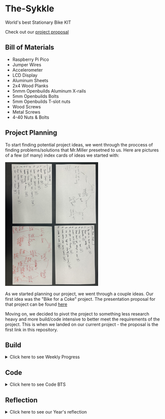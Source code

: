 # The-Sykkle
World's best Stationary Bike KIT


Check out our [project proposal](https://docs.google.com/presentation/d/1oGuyexTfXZ76zOdR2cW2udPQ9dTwL28PTwHlfhq9di8/edit?usp=sharing)

## Bill of Materials

 - Raspberry Pi Pico
 - Jumper Wires
 - Accelerometer
 - LCD Display
 - Aluminum Sheets
 - 2x4 Wood Planks
 - 5nmm Openbuilds Aluminum X-rails
 - 5mm Openbuilds Bolts
 - 5mm Openbuilds T-slot nuts
 - Wood Screws
 - Metal Screws
 - 4-40 Nuts & Bolts


## Project Planning

To start finding potential project ideas, we went through the proccess of finding problems/solutions that Mr.Miller presetned to us. Here are pictures of a few (of many) index cards of ideas we started with:

<img src="Images/planning.jpg" alt="planning" width="300">


As we started planning our project, we went through a couple ideas. Our first idea was the "Bike for a Coke" project. The presentation proposal for that project can be found [here](https://docs.google.com/presentation/d/1410jdZUBJ9_wcopdnr9YwcTXYcxyng96646APRgzr80/edit?usp=sharing)

Moving on, we decided to pivot the project to something less research heavy and more build/code intensive to better meet the requirements of the project. This is when we landed on our current project - the proposal is the first link in this repository. 

## Build
<details>
<summary>Click here to see Weekly Progress</summary>

### Week 12

#### What we accompished/discovered

This week we focused on refining our design/sketches. We finished an onshape design for the main back piece of our project, as well as a prototype for the front piece. We also made sketches for these pieces which will act as a blue print once we start building. We also contacted our UVA Mentor, Nicholas, to schedule a meeting and mull over ideas. We decided the frame design we are going with, and our design for the front attatchment piece. 

One issue we've ran into is how we will secure the front wheel of our bike in a stable and efficent fasion. Originally we had the idea to use a spring powered snap fit device to hold in the wheel, but Mr. Miller helped us realize this wouldn't work well because any movement of the bike would destablilize this. We also thought about a screw powered tightening device, but this also seemed like excsessive hassle. We landed on a design involving a 3 3D printed piece's that will hold different bike tire sizes with a perepidicular wall that will have a slot for the bike wheels. 

One thing that went well was our brainstorming. We were able to finalize a desgin that will allow us to build our protoytype next week. We struggled with staying on task 100% of the time,

<img src="Images/FrontPiece.PNG" alt="FrontPiece" width="300">
(Front Piece)

<img src="Images/Backpiece.PNG" alt="BackPiece" width="300">
(Back Piece)


#### Future plans

Next week we plan to start building our prototype. We will build the frame of the back piece out of wood, 3D print the neccesary parts of the front piece, and then build the front pieces frame out of wood. We intend to finsish this intial protype next week, and move onto building the generator piece of our project. 

### Week 13

#### What we accompished/discovered

This week was solely spent on developing our protoype. We used our skethches and CAD design to guide us in building the back peice of the frame. We initially ran into problems getting the neccesary 45 degree angle, but with the help of the swiveling chop saw, we got it . We built each side of the back frame indiviudally, and added a middle suppot beam that wasn't in our drawings, because it needed significantly more support than we forsaw. Below is 1/2 of the frame we built.

One thing that went well was our building and improvising. We realized that there would be to much stress on the middle of our frame, and we quickly thought of and built an effective solution. One thing we could do better is efficent buidling.

<img src="Images/BackFrame.png" alt="BackFrame" width="300">
(Back Frame)



#### Future plans

Next week we are going to assemble the back frame, and test it with the bike. Ideally we will also print out the front peice and start that construction. Our major goal is to have a finalized prototype before Christmas break. 

### Week 14

#### What we accompished/discovered

This week we initially focused on finalizing our back frame. Unfortuantately the bar that went through the back peice and the bike itself was made out of aluminum, and with testing, we discovered that it was not even close enough to strong enough. It bent in half as soon as I (Callan, heavier than Shrey) sat on the bike. This is not good as we want the bike to be able to hold someone up to 250 lbs, and I weight 175. To solve this problem, we went to Martins hardware and got a steel rod, that should be stronger. 


<img src="Images/IMG_7814_(1).jpg" alt="FrontPiece" width="300">



#### Future plans

Next week we plan to start building our prototype. We will build the frame of the back piece out of wood, 3D print the neccesary parts of the front piece, and then build the front pieces frame out of wood. We intend to finsish this intial protype next week, and move onto building the generator piece of our project. 

### Week 15

#### What we accompished/discovered

This week we initially focused on finalizing our back frame. Unfortuantately 
<img src="Images/FrontPiece.PNG" alt="FrontPiece" width="300">
(Front Piece)

<img src="Images/Backpiece.PNG" alt="BackPiece" width="300">
(Back Piece)


#### Future plans

Next week we plan to start building our prototype. We will build the frame of the back piece out of wood, 3D print the neccesary parts of the front piece, and then build the front pieces frame out of wood. We intend to finsish this intial protype next week, and move onto building the generator piece of our project. 

### 2/5 - 2/9

#### What we accomplished/discovered

This week was really work heavy. We both just kept working on the app and the frame for the bike. We did some weight testing on the steel rod we bought and it seems that it will be able to hold up. For the app, I referenced ChatGPT for some starter Xcode for bluetooth, but it really didn't get me anywhere. I was mainly just reasearching a lot on how to get bluetooth compatibility with my app. 

#### Future plans

Build is looking good for next week, and code has hiut a slight roadblock, but hopefully will recover soon. More work to come!

### 2/12 - 2/16

#### What we accomplished/discovered

This was a slighlty different weeks because we had french excahnge students, so we spent a little time off the project to show them around. On our block day, we both were absent so we weren't able to accomplish anything. On Thursday, we had a Zoom with Nicholas and talked about some problems I was having on the app development. He gave us some thoguhts and also sent a few links over that I could reference too. On Friday, we had an Aerospace Engineer talk to the class so once again, we weren't able to work on our project. 

#### Future plans

Unfortuneatly, this week was (almost) completely unproductive due to the events that came up throughout. Next week we hope to hit the ground running again and make some more progress on the bluetooth aspect of the app, along with a finalzed frame.

### 2/19 - 2/23

#### What we accomplished/discovered

This week on Tueday Nicholas came into the Lab to meet with us and discuss where we're at. On the code side, he ws able to help a lot with explaining how to progress with the app, and new ways to test it. I learned of some new sources and functions I could use (whic is iwhere I was struggling). I also learned that I could use my own iPhone to connect as the simulator on Xcode so I could actually test the bluetooth. For build, we did some weight testing on the new steel rod we got and our finished prototype...and it broke. So we decided that we'll try and suspend the bike from elsewhere rather than trying to sitch out the rod. 

#### Future plans

We need to keep working on our app and also find another way to suspend the bike. These would be the main goals for the upcoming weeks.

### 2/26 - 3/1

#### What we accomplished/discovered

This was a pretty good week in terms of what we accomplished. We found that supporting the bike on the rods around the wheels is much more structurally sound and reliable than our previous ideas. We decided to go with clamps to hold it out, and so we designed them in Onshape to be cut out of aluminum (water jet). I laser cut the pieces first to make sure that they fit how we want, and we'll get to the cutting next week. Unfortunately, our block day (in which we were going to waterjet and hopefully test some) got cut short due to an assembly so we had less time this week.

#### Future plans

We want to waterjet the clamps next week and figure out attachments. We also need to come up with a more structually sound prototype for the frame, for which we are considering the metal bars.

### 3/1 - 3/8

#### What we accomplished/discovered

This week we worked on finalizg the clamps. To do this we cut 8 clamps using the waterjet. This will allow us to have four points of contanct, two on each side, to keep the bike secure. We drilled holes on the end of clamps to put a screw in. This will tighten the clamps around the frame of the bike and keep it secure. We started a little bit on attatching the clamps to the pre-existing frame we have.

#### Future plans 

Next week we plan on finalizing our frame. To do this we will need to find an efficent way to attatch the clamps to the frame securely. The obstacle in this is that the frame is shaped like a triangle, and the bike frame is also angeled, so we will need build an extra piece so that the angles match up and clamp can fit seamlessly. 

### 3/8 - 3/15

#### What we accomplished/discovered

This week we made a big discovery and shift. We realized that the frame we made, that was constructed with wood, is too unstable to ever hold up a bike, even with the clamps. This is because it not only has to hold up the bike, and it's rider, but also the force the rider put's into the bike. This just isn't feasible with a wood frame. So we shifted to making a new frame out of metal. This week we just focused on making drawings for this frame and doing the inital designs. We finalized a design that follows the same principles of our old frame, just made out of metal. 

#### Future plans 

In the future we will start constructing, and hopefully finish building the metal frame. We will then attatch the clamps and hopefully have a very stable frame for the bike to sit on. We will also continue to work on the coding for our project. 

### 3/15 - 3/23

#### What we accomplished/discovered

This week we hyperfocused on constructing the frame. The first step in this process was getting the bottom piece ready. The bottom peice was a metal rail, which we deemed sturdy enough to hold the bike. We had this rail in the lab, but it was too long, so firstly we had to cut two pieces to the right length. This presented a problem as we don't have any electric saws to cut the metal with. We decided to do it by hand, which was very inefficent and we were only able to finish correctly sizing one of the two metal pieces.

#### Future plans 

In the future we will finish cutting out the other base piece. Then we will work on building the rest of the frame. Shrey will also continue to work on the code

</details>

## Code

<details>
<summary>Click here to see Code BTS</summary>

### Project Story

The code of the project will mainly revolve around the various sensors that we will attach to provide rider metrics. We initially started with the idea to display basic speed values, acceleration, and possibly calories burnt. 

Here's code that displays those items (excluding calories) on our Serial Monitor. We also hooked up an LCD screen and code some basics out.

```python

import board
import time
import touchio
from lcd.lcd import LCD#LCD
from lcd.i2c_pcf8574_interface import I2CPCF8574Interface
import adafruit_mpu6050
import busio


sda_pin = board.GP14
scl_pin = board.GP15
i2c_1 = busio.I2C(scl_pin, sda_pin)

mpu = adafruit_mpu6050.MPU6050(i2c_1)

sda_pin_0 = board.GP10
scl_pin_0 = board.GP11
i2c_0 = busio.I2C(scl_pin_0, sda_pin_0)

# get and i2c object
# some LCDs are 0x3f... some are 0x27.
lcd = LCD(I2CPCF8574Interface(i2c_0, 0x27), num_rows=2, num_cols=16)


while True:

    print(f"x = {mpu.acceleration[0]}, y = { mpu.acceleration[1]}, z = {mpu.acceleration[2]}")
    lcd.print(f"x = {mpu.acceleration[0]}, y = { mpu.acceleration[1]}, z = {mpu.acceleration[2]}")


```

BIG TWIST:

We decided to have a key differecial in our project, which was to add a bluetooth app. Instead of adding a built-in screen to the bike, we will allow users to connect their phone through an app to the bike, allowing them to display all the rider metrics on their personal device for ease and cutting down costs of the bike. This decision was inspired by our mentor Nicholas and sounded like a great idea. 

First, I decided to try and use Xcode to develop this app.

Problems I ran into:

- Absolutely NO current documentation on combining Pico hardware with Apple Xcode Environment
- Current Bluetooth docs are very outdated for the new versions I was mandated to install
- Not only did I have to figure out how to connect the hardware through bluetooth, I also had to learn all the display coding functions on Xcode as I couldn't develop all of the app on one screen
- Switching pages was a problem to navigate around the "button" and "direct" classes

In the end, I made the decision to switch off from Xcode and pivot to another medium of bluetooth communication. Here is a snippet of all our Xcode before the switch:

<img src="Images/xcode1.png" alt="xcode1" width="300">

<img src="Images/xcode2.png" alt="xcode2" width="300">

SECOND PLAN:

Then, our mentor Nicholas decided to switch our course to a web app. Since he as had expererience in creating web apps AND connecting them through bluetooth to physical sensors, we decided this would be a good option. He helped us set up with all the git bash and install logs in VS code and then had me play around. Since we were working on a time crunch, I wasn't able to succesfully integrate all our features together, but got a lot of experience and headway to the project. Here are a few snapshots of the code I had, which set up a starting screen and started to scan for peripheral devices.

<img src="Images/vite1.png" alt="vite1" width="300">
<img src="Images/vite2.png" alt="vite2" width="300">




### Wiring

For the wiring of our project, we used the pico, and accelerometer, and an LCD screen. Here is a wiring diagram.

<img src="Images/wiring.jpg" alt="wiring" width="300">


</details>


## Reflection

<details>

<summary>Click here to see our Year's reflection</summary>



*Abraham Lincoln once said "Give me six hours to chop down a tree and I will spend the first four sharpening the ax". We spent those four hourse sharpening the ax only to realize two hours wasn't enough to cut down our tree. However, our ax is so sharp now that it will guide us through the forests life puts in front of us, and cut down many trees in paving the path to our future success. Although we may have not finished our project this year, we learned, and are ready to fight the next battles in the years to come in college.*

As a few takeways, we made a list of mistakes that we will not repeat and grow from.

Improvement List:

- Make a proper detailed timeline
- Do not get off track

As seen by our list, our only major problem this year was the consistency of work, or the lack thereof. As it was college season, we got slighlty sidetracked and burnt out, but that is no excuse for our failure. We can look at it as a memory of failure, which just had to be added to our bucket list in a low risk situation such as high school. Now we know the proper consequences of slacking off, and it will never be repeated as long as there is light that touches this earth.


</details>
